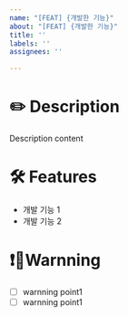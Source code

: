 ```yaml
---
name: "[FEAT] {개발한 기능}"
about: "[FEAT] {개발한 기능}"
title: ''
labels: ''
assignees: ''

---
```


# ✏️ Description
Description content

# 🛠 Features
- 개발 기능 1
- 개발 기능 2

# ❗️Warnning
- [ ] warnning point1
- [ ] warnning point1
